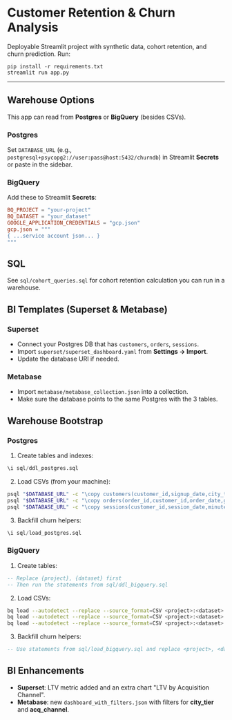 # Customer Retention & Churn Analysis
Deployable Streamlit project with synthetic data, cohort retention, and churn prediction.
Run:
```
pip install -r requirements.txt
streamlit run app.py
```

---
## Warehouse Options
This app can read from **Postgres** or **BigQuery** (besides CSVs).

### Postgres
Set `DATABASE_URL` (e.g., `postgresql+psycopg2://user:pass@host:5432/churndb`) in Streamlit **Secrets** or paste in the sidebar.

### BigQuery
Add these to Streamlit **Secrets**:
```toml
BQ_PROJECT = "your-project"
BQ_DATASET = "your_dataset"
GOOGLE_APPLICATION_CREDENTIALS = "gcp.json"
gcp.json = """
{ ...service account json... }
"""
```

## SQL
See `sql/cohort_queries.sql` for cohort retention calculation you can run in a warehouse.

## BI Templates (Superset & Metabase)

### Superset
- Connect your Postgres DB that has `customers`, `orders`, `sessions`.
- Import `superset/superset_dashboard.yaml` from **Settings → Import**.
- Update the database URI if needed.

### Metabase
- Import `metabase/metabase_collection.json` into a collection.
- Make sure the database points to the same Postgres with the 3 tables.

## Warehouse Bootstrap

### Postgres
1) Create tables and indexes:
```sql
\i sql/ddl_postgres.sql
```
2) Load CSVs (from your machine):
```bash
psql "$DATABASE_URL" -c "\copy customers(customer_id,signup_date,city_tier,acq_channel,gender,age) FROM 'customers.csv' CSV HEADER"
psql "$DATABASE_URL" -c "\copy orders(order_id,customer_id,order_date,gmv,discount_pct,payment_method) FROM 'orders.csv' CSV HEADER"
psql "$DATABASE_URL" -c "\copy sessions(customer_id,session_date,minutes,channel) FROM 'sessions.csv' CSV HEADER"
```
3) Backfill churn helpers:
```sql
\i sql/load_postgres.sql
```

### BigQuery
1) Create tables:
```sql
-- Replace {project}, {dataset} first
-- Then run the statements from sql/ddl_bigquery.sql
```
2) Load CSVs:
```bash
bq load --autodetect --replace --source_format=CSV <project>:<dataset>.customers customers.csv
bq load --autodetect --replace --source_format=CSV <project>:<dataset>.orders orders.csv
bq load --autodetect --replace --source_format=CSV <project>:<dataset>.sessions sessions.csv
```
3) Backfill churn helpers:
```sql
-- Use statements from sql/load_bigquery.sql and replace <project>, <dataset>
```

## BI Enhancements
- **Superset**: LTV metric added and an extra chart "LTV by Acquisition Channel".
- **Metabase**: new `dashboard_with_filters.json` with filters for **city_tier** and **acq_channel**.
